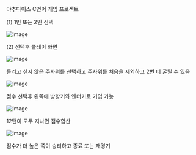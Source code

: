 야추다이스 C언어 게임 프로젝트

(1) 1인 또는 2인 선택

![image](https://github.com/user-attachments/assets/a7c02b08-7a9e-47d8-b6ad-47a0ab8ecc1a)

(2) 선택후 플레이 화면 

![image](https://github.com/user-attachments/assets/2a743c26-7e16-450b-a40e-14102b1a2574)

돌리고 싶지 않은 주사위를 선택하고 주사위를 처음을 제외하고 2번 더 굴릴 수 있음

![image](https://github.com/user-attachments/assets/a09af834-e3d1-45db-96e1-0205a242a949)

점수 선택후 왼쪽에 방향키와 엔터키로 기입 가능

![image](https://github.com/user-attachments/assets/603306fe-7510-4421-a33c-caeac6716318)

12턴이 모두 지나면 점수합산

![image](https://github.com/user-attachments/assets/b5be77c1-c9d1-4990-be29-5bae304154a9)

점수가 더 높은 쪽이 승리하고 종료 또는 재경기
